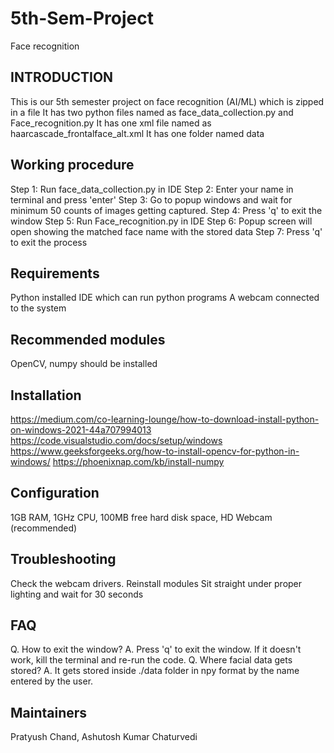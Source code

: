 # 5th-Sem-Project
Face recognition

 INTRODUCTION
 -------------------------------------
 This is our 5th semester project on face recognition (AI/ML) which is zipped in a file
 It has two python files named as face_data_collection.py and Face_recognition.py
 It has one xml file named as haarcascade_frontalface_alt.xml
 It has one folder named data
 
 
 Working procedure
 -------------------------------------
 Step 1: Run face_data_collection.py in IDE
 Step 2: Enter your name in terminal and press 'enter'
 Step 3: Go to popup windows and wait for minimum 50 counts of images getting captured.
 Step 4: Press 'q' to exit the window
 Step 5: Run Face_recognition.py in IDE
 Step 6: Popup screen will open showing the matched face name with the stored data
 Step 7: Press 'q' to exit the process
 
 
 Requirements
 -------------------------------------
 Python installed
 IDE which can run python programs
 A webcam connected to the system
 
 
 Recommended modules
 -------------------------------------
 OpenCV, numpy should be installed
 
 
 Installation
 -------------------------------------
 https://medium.com/co-learning-lounge/how-to-download-install-python-on-windows-2021-44a707994013
 https://code.visualstudio.com/docs/setup/windows
 https://www.geeksforgeeks.org/how-to-install-opencv-for-python-in-windows/
 https://phoenixnap.com/kb/install-numpy
 
 
 Configuration
 -------------------------------------
 1GB RAM, 1GHz CPU, 100MB free hard disk space, HD Webcam (recommended)
 
 
 Troubleshooting
 -------------------------------------
 Check the webcam drivers.
 Reinstall modules
 Sit straight under proper lighting and wait for 30 seconds


 FAQ
 -------------------------------------
 Q. How to exit the window?
 A. Press 'q' to exit the window. If it doesn't work, kill the terminal and re-run the code.
 Q. Where facial data gets stored?
 A. It gets stored inside ./data folder in npy format by the name entered by the user.
 
 
 Maintainers
 -------------------------------------
 Pratyush Chand,
 Ashutosh Kumar Chaturvedi
